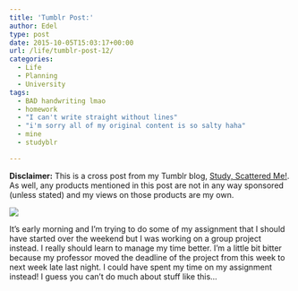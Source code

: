```yaml
---
title: 'Tumblr Post:'
author: Edel
type: post
date: 2015-10-05T15:03:17+00:00
url: /life/tumblr-post-12/
categories:
  - Life
  - Planning
  - University
tags:
  - BAD handwriting lmao
  - homework
  - "I can't write straight without lines"
  - "i'm sorry all of my original content is so salty haha"
  - mine
  - studyblr

---
```

**Disclaimer:** This is a cross post from my Tumblr blog, [Study, Scattered Me!][1]. As well, any products mentioned in this post are not in any way sponsored (unless stated) and my views on those products are my own.

![][2]

It’s early morning and I’m trying to do some of my assignment that I should have started over the weekend but I was working on a group project instead. I really should learn to manage my time better. I’m a little bit bitter because my professor moved the deadline of the project from this week to next week late last night. I could have spent my time on my assignment instead! I guess you can’t do much about stuff like this…




 [1]: http://ift.tt/1WuOkm4
 [2]: http://ift.tt/1PeYLr3
